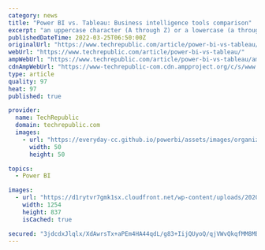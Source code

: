 ```yaml
---
category: news
title: "Power BI vs. Tableau: Business intelligence tools comparison"
excerpt: "an uppercase character (A through Z) or a lowercase (a through z) character (no spaces). Power BI vs. Tableau: Business intelligence tools comparison Your email has been sent Power BI and Tableau ..."
publishedDateTime: 2022-03-25T06:50:00Z
originalUrl: "https://www.techrepublic.com/article/power-bi-vs-tableau/"
webUrl: "https://www.techrepublic.com/article/power-bi-vs-tableau/"
ampWebUrl: "https://www.techrepublic.com/article/power-bi-vs-tableau/amp/"
cdnAmpWebUrl: "https://www-techrepublic-com.cdn.ampproject.org/c/s/www.techrepublic.com/article/power-bi-vs-tableau/amp/"
type: article
quality: 97
heat: 97
published: true

provider:
  name: TechRepublic
  domain: techrepublic.com
  images:
    - url: "https://everyday-cc.github.io/powerbi/assets/images/organizations/techrepublic.com-50x50.jpg"
      width: 50
      height: 50

topics:
  - Power BI

images:
  - url: "https://d1rytvr7gmk1sx.cloudfront.net/wp-content/uploads/2020/11/istock-1168019993.jpg?x79677"
    width: 1254
    height: 837
    isCached: true

secured: "3jdcdxJlqlx/XdAwrsTx+aPEm4HA44qdL/g83+IijQUyoQ/qjVWvQkqfMM8MBA4enPlqMQbtFpw1rq3bikfZFrMcn81EmwHAvmqX4M0zKKYJg4CTuVJjDi5/6Bu0eZcbQVLv495dp8tApY8cFJJQpCLlKw5Srbk5qAEAa1g0hadQJCJqe3m2mlbKDhU21p/Eur4UuoSOJretuj5/eTFWF1BnqHMGouA5O54gUAYqDqQvGnFMS9RTIAo632VnsGJ7H7uw0fRLXksuOPZldUrxau/Rln7zUG2vBkeVuaEMffKLAIaVi4uFOG1XwkDSvzdwnK/3JtLs+wVKSp98Ph6LnmNh2JhdDGR7b9piU6SaXq0=;YnZAwsBLKb6QdRfng+2FVw=="
---
```


